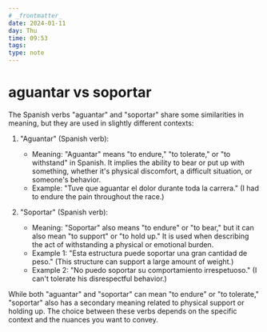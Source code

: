 ```yaml
---
# _frontmatter_
date: 2024-01-11
day: Thu
time: 09:53
tags:
type: note
---
```

# aguantar vs soportar

The Spanish verbs "aguantar" and "soportar" share some similarities in meaning, but they are used in slightly different contexts:

1. "Aguantar" (Spanish verb):
    
    - Meaning: "Aguantar" means "to endure," "to tolerate," or "to withstand" in Spanish. It implies the ability to bear or put up with something, whether it's physical discomfort, a difficult situation, or someone's behavior.
    - Example: "Tuve que aguantar el dolor durante toda la carrera." (I had to endure the pain throughout the race.)
2. "Soportar" (Spanish verb):
    
    - Meaning: "Soportar" also means "to endure" or "to bear," but it can also mean "to support" or "to hold up." It is used when describing the act of withstanding a physical or emotional burden.
    - Example 1: "Esta estructura puede soportar una gran cantidad de peso." (This structure can support a large amount of weight.)
    - Example 2: "No puedo soportar su comportamiento irrespetuoso." (I can't tolerate his disrespectful behavior.)

While both "aguantar" and "soportar" can mean "to endure" or "to tolerate," "soportar" also has a secondary meaning related to physical support or holding up. The choice between these verbs depends on the specific context and the nuances you want to convey.